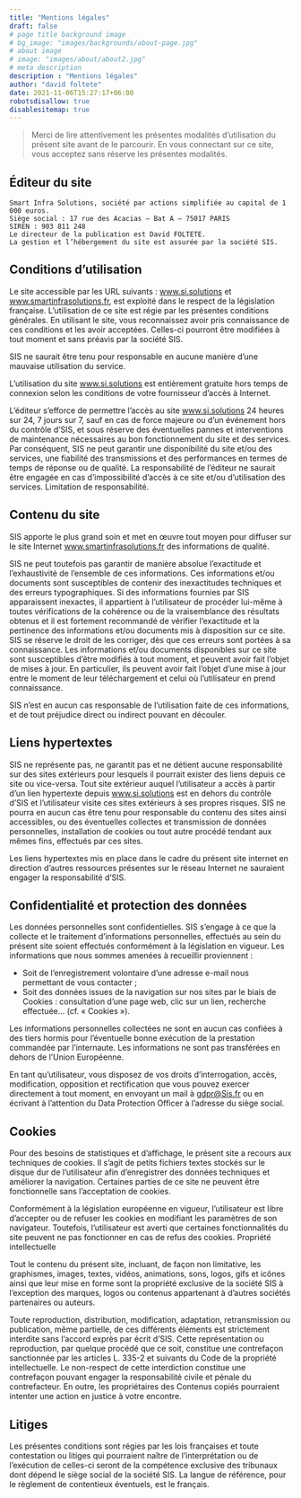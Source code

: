 ```yaml
---
title: "Mentions légales"
draft: false
# page title background image
# bg_image: "images/backgrounds/about-page.jpg"
# about image
# image: "images/about/about2.jpg"
# meta description
description : "Mentions légales"
author: "david foltete"
date: 2021-11-06T15:27:17+06:00
robotsdisallow: true
disablesitemap: true
---
```


> Merci de lire attentivement les présentes modalités d’utilisation du présent site avant de le parcourir. En vous connectant sur ce site, vous acceptez sans réserve les présentes modalités.

## Éditeur du site
```
Smart Infra Solutions, société par actions simplifiée au capital de 1 000 euros.
Siège social : 17 rue des Acacias – Bat A – 75017 PARIS
SIREN : 903 811 248
Le directeur de la publication est David FOLTETE.
La gestion et l’hébergement du site est assurée par la société SIS.
```
## Conditions d’utilisation

Le site accessible par les URL suivants : www.si.solutions et www.smartinfrasolutions.fr, est exploité dans le respect de la législation française. L’utilisation de ce site est régie par les présentes conditions générales. En utilisant le site, vous reconnaissez avoir pris connaissance de ces conditions et les avoir acceptées. Celles-ci pourront être modifiées à tout moment et sans préavis par la société SIS.

SIS ne saurait être tenu pour responsable en aucune manière d’une mauvaise utilisation du service.

L’utilisation du site www.si.solutions est entièrement gratuite hors temps de connexion selon les conditions de votre fournisseur d’accès à Internet.

L’éditeur s’efforce de permettre l’accès au site www.si.solutions 24 heures sur 24, 7 jours sur 7, sauf en cas de force majeure ou d’un événement hors du contrôle d’SIS, et sous réserve des éventuelles pannes et interventions de maintenance nécessaires au bon fonctionnement du site et des services. Par conséquent, SIS ne peut garantir une disponibilité du site et/ou des services, une fiabilité des transmissions et des performances en termes de temps de réponse ou de qualité. La responsabilité de l’éditeur ne saurait être engagée en cas d’impossibilité d’accès à ce site et/ou d’utilisation des services.
Limitation de responsabilité.

## Contenu du site

SIS apporte le plus grand soin et met en œuvre tout moyen pour diffuser sur le site Internet  www.smartinfrasolutions.fr des informations de qualité.

SIS ne peut toutefois pas garantir de manière absolue l’exactitude et l’exhaustivité de l’ensemble de ces informations. Ces informations et/ou documents sont susceptibles de contenir des inexactitudes techniques et des erreurs typographiques. Si des informations fournies par SIS apparaissent inexactes, il appartient à l’utilisateur de procéder lui-même à toutes vérifications de la cohérence ou de la vraisemblance des résultats obtenus et il est fortement recommandé de vérifier l’exactitude et la pertinence des informations et/ou documents mis à disposition sur ce site. SIS se réserve le droit de les corriger, dès que ces erreurs sont portées à sa connaissance. Les informations et/ou documents disponibles sur ce site sont susceptibles d’être modifiés à tout moment, et peuvent avoir fait l’objet de mises à jour. En particulier, ils peuvent avoir fait l’objet d’une mise à jour entre le moment de leur téléchargement et celui où l’utilisateur en prend connaissance.

SIS n’est en aucun cas responsable de l’utilisation faite de ces informations, et de tout préjudice direct ou indirect pouvant en découler.

## Liens hypertextes

SIS ne représente pas, ne garantit pas et ne détient aucune responsabilité sur des sites extérieurs pour lesquels il pourrait exister des liens depuis ce site ou vice-versa. Tout site extérieur auquel l’utilisateur a accès à partir d’un lien hypertexte depuis www.si.solutions est en dehors du contrôle d’SIS et l’utilisateur visite ces sites extérieurs à ses propres risques. SIS ne pourra en aucun cas être tenu pour responsable du contenu des sites ainsi accessibles, ou des éventuelles collectes et transmission de données personnelles, installation de cookies ou tout autre procédé tendant aux mêmes fins, effectués par ces sites.

Les liens hypertextes mis en place dans le cadre du présent site internet en direction d’autres ressources présentes sur le réseau Internet ne sauraient engager la responsabilité d’SIS.

## Confidentialité et protection des données

Les données personnelles sont confidentielles. SIS s’engage à ce que la collecte et le traitement d’informations personnelles, effectués au sein du présent site soient effectués conformément à la législation en vigueur. Les informations que nous sommes amenées à recueillir proviennent :

- Soit de l’enregistrement volontaire d’une adresse e-mail nous permettant de vous contacter ;
- Soit des données issues de la navigation sur nos sites par le biais de Cookies : consultation d’une page web, clic sur un lien, recherche effectuée… (cf. « Cookies »).

Les informations personnelles collectées ne sont en aucun cas confiées à des tiers hormis pour l’éventuelle bonne exécution de la prestation commandée par l’internaute. Les informations ne sont pas transférées en dehors de l’Union Européenne.

En tant qu’utilisateur, vous disposez de vos droits d’interrogation, accès, modification, opposition et rectification que vous pouvez exercer directement à tout moment, en envoyant un mail à gdpr@Sis.fr ou en écrivant à l’attention du Data Protection Officer à l’adresse du siège social.

## Cookies

Pour des besoins de statistiques et d’affichage, le présent site a recours aux techniques de cookies. Il s’agit de petits fichiers textes stockés sur le disque dur de l’utilisateur afin d’enregistrer des données techniques et améliorer la navigation. Certaines parties de ce site ne peuvent être fonctionnelle sans l’acceptation de cookies.

Conformément à la législation européenne en vigueur, l’utilisateur est libre d’accepter ou de refuser les cookies en modifiant les paramètres de son navigateur. Toutefois, l’utilisateur est averti que certaines fonctionnalités du site peuvent ne pas fonctionner en cas de refus des cookies.
Propriété intellectuelle

Tout le contenu du présent site, incluant, de façon non limitative, les graphismes, images, textes, vidéos, animations, sons, logos, gifs et icônes ainsi que leur mise en forme sont la propriété exclusive de la société SIS à l’exception des marques, logos ou contenus appartenant à d’autres sociétés partenaires ou auteurs.

Toute reproduction, distribution, modification, adaptation, retransmission ou publication, même partielle, de ces différents éléments est strictement interdite sans l’accord exprès par écrit d’SIS. Cette représentation ou reproduction, par quelque procédé que ce soit, constitue une contrefaçon sanctionnée par les articles L. 335-2 et suivants du Code de la propriété intellectuelle. Le non-respect de cette interdiction constitue une contrefaçon pouvant engager la responsabilité civile et pénale du contrefacteur. En outre, les propriétaires des Contenus copiés pourraient intenter une action en justice à votre encontre.

## Litiges

Les présentes conditions sont régies par les lois françaises et toute contestation ou litiges qui pourraient naître de l’interprétation ou de l’exécution de celles-ci seront de la compétence exclusive des tribunaux dont dépend le siège social de la société SIS. La langue de référence, pour le règlement de contentieux éventuels, est le français.
